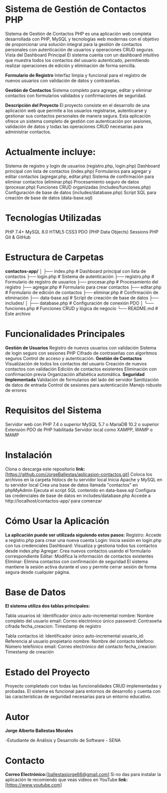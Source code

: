 # Sistema de Gestión de Contactos PHP
Sistema de Gestión de Contactos PHP es una aplicación web completa desarrollada con PHP, MySQL y tecnologías web modernas con el objetivo de proporcionar una solución integral para la gestión de contactos personales con autenticación de usuarios y operaciones CRUD seguras.
Vista del Dashboard Principal
El sistema cuenta con un dashboard intuitivo que muestra todos los contactos del usuario autenticado, permitiendo realizar operaciones de edición y eliminación de forma sencilla.

**Formulario de Registro**
Interfaz limpia y funcional para el registro de nuevos usuarios con validación de datos y contraseñas.

**Gestión de Contactos**
Sistema completo para agregar, editar y eliminar contactos con formularios validados y confirmaciones de seguridad.

**Descripción del Proyecto**
El proyecto consiste en el desarrollo de una aplicación web que permite a los usuarios registrarse, autenticarse y gestionar sus contactos personales de manera segura. Esta aplicación ofrece 
un sistema completo de gestión con autenticación por sesiones, validación de datos y todas las operaciones CRUD necesarias para administrar contactos.

# Actualmente incluye:
Sistema de registro y login de usuarios (registro.php, login.php)
Dashboard principal con lista de contactos (index.php)
Formularios para agregar y editar contactos (agregar.php, editar.php)
Sistema de confirmación para eliminar contactos (eliminar.php)
Procesamiento seguro de datos (procesar.php)
Funciones CRUD organizadas (includes/funciones.php)
Configuración de base de datos (includes/database.php)
Script SQL para creación de base de datos (data-base.sql)

# Tecnologías Utilizadas
PHP 7.4+
MySQL 8.0
HTML5
CSS3
PDO (PHP Data Objects)
Sessions PHP
Git & GitHub

# Estructura de Carpetas
**contactos-app/**
│
├── index.php              # Dashboard principal con lista de contactos
├── login.php              # Sistema de autenticación
├── registro.php           # Formulario de registro de usuarios
├── procesar.php           # Procesamiento del registro
├── agregar.php            # Formulario para crear contactos
├── editar.php             # Formulario de edición de contactos
├── eliminar.php           # Confirmación de eliminación
├── data-base.sql          # Script de creación de base de datos
├── includes/
│   ├── database.php       # Configuración de conexión PDO
│   └── funciones.php      # Funciones CRUD y lógica de negocio
└── README.md              # Este archivo

# Funcionalidades Principales
**Gestión de Usuarios** 
Registro de nuevos usuarios con validación
Sistema de login seguro con sesiones PHP
Cifrado de contraseñas con algoritmos seguros
Control de acceso y autenticación.
**Gestión de Contactos**
Visualización de todos los contactos del usuario
Creación de nuevos contactos con validación
Edición de contactos existentes
Eliminación con confirmación previa
Organización alfabética automática.
**Seguridad Implementada**
Validación de formularios del lado del servidor
Sanitización de datos de entrada
Control de sesiones para autenticación
Manejo robusto de errores

# Requisitos del Sistema
Servidor web con PHP 7.4 o superior
MySQL 5.7 o MariaDB 10.2 o superior
Extensión PDO de PHP habilitada
Servidor local como XAMPP, WAMP o MAMP

# Instalación
Clona o descarga este repositorio
**link:** [https://github.com/JorgeBallestas/aplicasion-contactos.git] 
Coloca los archivos en la carpeta htdocs de tu servidor local
Inicia Apache y MySQL en tu servidor local
Crea una base de datos llamada "contactos" en phpMyAdmin
Ejecuta el script SQL contenido en data-base.sql
Configura las credenciales de base de datos en includes/database.php
Accede a http://localhost/contactos-app/ para comenzar

# Cómo Usar la Aplicación
**La aplicación puede ser utilizada siguiendo estos pasos:**
Registro: Accede a registro.php para crear una nueva cuenta
Login: Inicia sesión en login.php con tus credenciales
Dashboard: Visualiza y gestiona todos tus contactos desde index.php
Agregar: Crea nuevos contactos usando el formulario correspondiente
Editar: Modifica la información de contactos existentes
Eliminar: Elimina contactos con confirmación de seguridad
El sistema mantiene la sesión activa durante el uso y permite cerrar sesión de forma segura desde cualquier página.

# Base de Datos
**El sistema utiliza dos tablas principales:**

Tabla usuarios
id: Identificador único auto-incremental
nombre: Nombre completo del usuario
email: Correo electrónico único
password: Contraseña cifrada
fecha_creacion: Timestamp de registro

Tabla contactos
id: Identificador único auto-incremental
usuario_id: Referencia al usuario propietario
nombre: Nombre del contacto
telefono: Número telefónico
email: Correo electrónico del contacto
fecha_creacion: Timestamp de creación

# Estado del Proyecto
Proyecto completado con todas las funcionalidades CRUD implementadas y probadas. El sistema es funcional para entornos de desarrollo y cuenta con las características de seguridad necesarias para un entorno educativo.

# Autor
**Jorge Alberto Ballestas Morales**

-Estudiante de Análisis y Desarrollo de Software - SENA

# Contacto
**Correo Electrónico:**[ballestasjorge66@gmail.com]
Si no das para instalar la aplicación te recomiendo que veas videos en YouTube
**link:** [https://www.youtube.com] 
